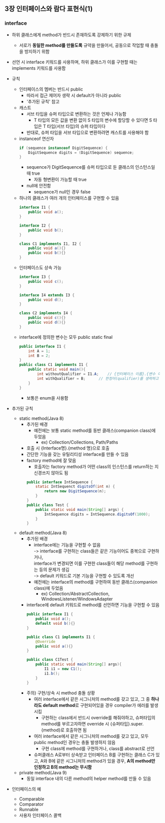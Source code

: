 ## 3장 인터페이스와 람다 표현식(1)

### interface
* 하위 클래스에게 method가 반드시 존재하도록 강제하기 위한 규제
    * 서로가 **동일한 method를 만들도록** 규약을 만들어서, 공동으로 작업할 때 충돌을 방지하기 위함
* 선언 시 interface 키워드를 사용하며, 하위 클래스가 이를 구현할 때는 implements 키워드를 사용함
* 규칙
    * 인터페이스의 멤버는 반드시 public
        * 따라서 접근 제어자 생략 시 default가 아니라 public
        * '추가된 규칙' 참고
    * 캐스트
        * 서브 타입을 슈퍼 타입으로 변환하는 것은 언제나 가능함
            * T 타입의 모든 값을 변환 없이 S 타입의 변수에 할당할 수 있다면 S 타입은 T 타입(서브 타입)의 슈퍼 타입이다
        * 반대로, 슈퍼 타입을 서브 타입으로 변환하려면 캐스트를 사용해야 함
    * instanceof 연산자
        ```java
        if (sequence instanceof DigitSequence) {
            DigitSequence digits = (DigitSequence) sequence;
        }
        ```
        * sequence가 DigitSequence를 슈퍼 타입으로 둔 클래스의 인스턴스일 때 true
            * 자동 형변환이 가능할 때 true
        * null에 안전함
            * sequence가 null인 경우 false
    * 하나의 클래스가 여러 개의 인터페이스를 구현할 수 있음
        ```java
        interface I1 {
            public void a();
        }

        interface I2 {
            public void b();
        }

        class C1 implements I1, I2 {
            public void a(){}
            public void b(){}
        }
        ```
    * 인터페이스도 상속 가능
        ```java
        interface I3 {
            public void c();
        }

        interface I4 extends I3 {
            public void d();
        }

        class C2 implements I4 {
            public void c(){}
            public void d(){}
        }
        ```
    * interface에 정의한 변수는 모두 public static final
        ```java
        public interface I1 {
            int A = 1;
            int B = 2;
        }
        public class C1 implements I1 {
            public static void main(){
                int withoutQualifier = I1.A;    // {인터페이스 이름}.{변수 이름}으로 참조 가능
                int withQualifier = B;      // 한정어(qualifier)를 생략하고 {변수 이름}으로만으로도 참조 가능
            }
        }
        ```
        * 보통은 enum을 사용함
* 추가된 규칙
    * static method(Java 8)
        * 추가된 배경
            * 예전에는 보통 static method를 동반 클래스(companion class)에 두었음
                * ex) Collection/Collections, Path/Paths
        * 호출 시 {Interface명}.{method 명}으로 호출
        * 간단한 기능을 갖는 유틸리티성 interface를 만들 수 있음
        * factory method에 잘 맞음
            * 호출자는 factory method가 어떤 class의 인스턴스를 return하는 지 신경쓰지 않아도 됨
            ```java
            public interface IntSequence {
                static IntSequenct digitsOf(int n) {
                    return new DigitSequence(n);
                }
            }
            public class Test {
                public static void main(String[] args) {
                    IntSequence digits = IntSequence.digitsOf(1000);    
                }
            }
            ```
    * default method(Java 8)
        * 추가된 배경
            * interface에는 기능을 구현할 수 없음  
            -> interface를 구현하는 class들은 같은 기능이어도 중복으로 구현하거나,  
            interface가 변경되면 이를 구현한 class들이 해당 method를 구현하는 등의 문제가 생김  
            -> default 키워드로 기본 기능을 구현할 수 있도록 개선
            * 예전에는 interface의 method를 구현하여 동반 클래스(companion class)에 두었음
                * ex) Collection/AbstractCollection, WindowsListener/WindowsAdapter
        * interface에 default 키워드로 method를 선언하면 기능을 구현할 수 있음
            ```java
            public interface I1 {
                public void a();
                default void b(){}
            }
            
            public class C1 implements I1 {
                @Override
                public void a(){}
            }

            public class C1Test {
                public static void main(String[] args){
                    I1 i1 = new C1();
                    i1.b();
                }
            }
            ```
        * 주의) 구현/상속 시 method 충돌 상황
            * 여러 interface에서 같은 시그니처의 method를 갖고 있고, 그 중 **하나라도 default method**로 구현되어있을 경우 compiler가 에러를 발생시킴
                * 구현하는 class에서 반드시 override를 해줘야하고, 슈퍼타입의 method를 부르고자하면 override 시 {슈퍼타입}.super.{method}로 호출하면 됨
            * 여러 interface에서 같은 시그니처의 method를 갖고 있고, 모두 public method인 경우는 충돌 발생하지 않음
                * 구현 class에 method를 구현하거나, class를 abstract로 선언
            * 슈퍼클래스 A로부터 상속받고 인터페이스 B를 구현하는 클래스 C가 있고, A와 B에 같은 시그니처의 method가 있을 경우, **A의 method만 인정하고 B의 method는 무시함**
    * private method(Java 9)
        * 동일 interface 내의 다른 method의 helper method를 만들 수 있음

* 인터페이스의 예
    * Comparable
    * Comparator
    * Runnable
    * 사용자 인터페이스 콜백
            

